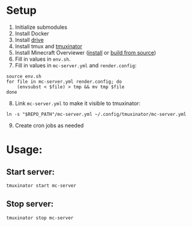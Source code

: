 # Setup

1. Initialize submodules
2. Install Docker
3. Install [drive](https://github.com/odeke-em/drive#installing)
4. Install tmux and [tmuxinator](https://github.com/tmuxinator/tmuxinator#installation)
5. Install Minecraft Overviewer ([install](http://docs.overviewer.org/en/latest/installing/#) or [build from source](http://docs.overviewer.org/en/latest/building/))
6. Fill in values in `env.sh`.
7. Fill in values in `mc-server.yml` and `render.config`:

```
source env.sh
for file in mc-server.yml render.config; do
    (envsubst < $file) > tmp && mv tmp $file
done
```

8. Link `mc-server.yml` to make it visible to tmuxinator:

```
ln -s "$REPO_PATH"/mc-server.yml ~/.config/tmuxinator/mc-server.yml
```

9. Create cron jobs as needed

# Usage:

## Start server:

```
tmuxinator start mc-server
```

## Stop server:

```
tmuxinator stop mc-server
```

